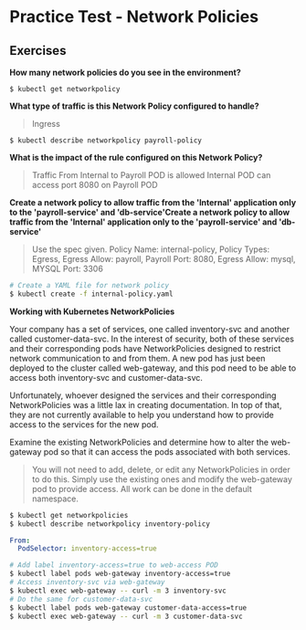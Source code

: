 # Practice Test - Network Policies

## Exercises

**How many network policies do you see in the environment?**

`$ kubectl get networkpolicy`

**What type of traffic is this Network Policy configured to handle?**

> Ingress

`$ kubectl describe networkpolicy payroll-policy`

**What is the impact of the rule configured on this Network Policy?**

> Traffic From Internal to Payroll POD is allowed
> Internal POD can access port 8080 on Payroll POD

**Create a network policy to allow traffic from the 'Internal' application only to the 'payroll-service' and 'db-service'Create a network policy to allow traffic from the 'Internal' application only to the 'payroll-service' and 'db-service'**

> Use the spec given. Policy Name: internal-policy, Policy Types: Egress, Egress Allow: payroll, Payroll Port: 8080, Egress Allow: mysql, MYSQL Port: 3306

```bash
# Create a YAML file for network policy
$ kubectl create -f internal-policy.yaml
```

**Working with Kubernetes NetworkPolicies**

Your company has a set of services, one called inventory-svc and another called customer-data-svc. In the interest of security, both of these services and their corresponding pods have NetworkPolicies designed to restrict network communication to and from them. A new pod has just been deployed to the cluster called web-gateway, and this pod need to be able to access both inventory-svc and customer-data-svc.

Unfortunately, whoever designed the services and their corresponding NetworkPolicies was a little lax in creating documentation. In top of that, they are not currently available to help you understand how to provide access to the services for the new pod.

Examine the existing NetworkPolicies and determine how to alter the web-gateway pod so that it can access the pods associated with both services.

> You will not need to add, delete, or edit any NetworkPolicies in order to do this. Simply use the existing ones and modify the web-gateway pod to provide access. All work can be done in the default namespace.

```bash
$ kubectl get networkpolicies
$ kubectl describe networkpolicy inventory-policy
```

```yaml
From:
  PodSelector: inventory-access=true
```

```bash
# Add label inventory-access=true to web-access POD
$ kubectl label pods web-gateway inventory-access=true
# Access inventory-svc via web-gateway
$ kubectl exec web-gateway -- curl -m 3 inventory-svc
# Do the same for customer-data-svc
$ kubectl label pods web-gateway customer-data-access=true
$ kubectl exec web-gateway -- curl -m 3 customer-data-svc
```
